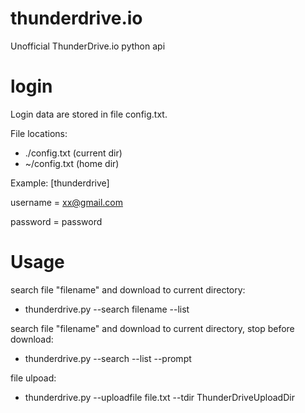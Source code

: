 # thunderdrive.io
Unofficial ThunderDrive.io python api

# login

Login data are stored in file config.txt.

File locations:
- ./config.txt (current dir)
- ~/config.txt (home dir)

Example: 
[thunderdrive]

username = xx@gmail.com

password = password


# Usage

search file "filename" and download to current directory:
 - thunderdrive.py --search filename --list

search file "filename" and download to current directory, stop before download:
 - thunderdrive.py --search --list --prompt

file ulpoad:
- thunderdrive.py --uploadfile file.txt --tdir ThunderDriveUploadDir
